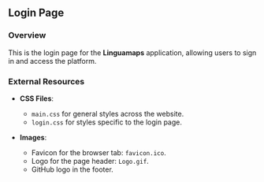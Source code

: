 ## Login Page

### Overview

This is the login page for the **Linguamaps** application, allowing users to sign in and access the platform.

### External Resources

- **CSS Files**:

  - `main.css` for general styles across the website.
  - `login.css` for styles specific to the login page.

- **Images**:
  - Favicon for the browser tab: `favicon.ico`.
  - Logo for the page header: `Logo.gif`.
  - GitHub logo in the footer.
